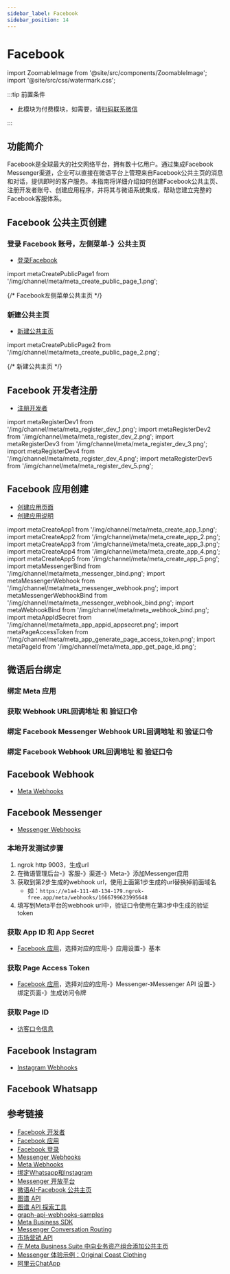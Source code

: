 ```yaml
---
sidebar_label: Facebook
sidebar_position: 14
---
```


# Facebook

import ZoomableImage from '@site/src/components/ZoomableImage';
import '@site/src/css/watermark.css';

:::tip 前置条件

- 此模块为付费模块，如需要，请[扫码联系微信](/img/wechat.png)

:::

## 功能简介

Facebook是全球最大的社交网络平台，拥有数十亿用户。通过集成Facebook Messenger渠道，企业可以直接在微语平台上管理来自Facebook公共主页的消息和对话，提供即时的客户服务。本指南将详细介绍如何创建Facebook公共主页、注册开发者账号、创建应用程序，并将其与微语系统集成，帮助您建立完整的Facebook客服体系。

## Facebook 公共主页创建

### 登录 Facebook 账号，左侧菜单-》公共主页

- [登录Facebook](https://www.facebook.com/)

import metaCreatePublicPage1 from '/img/channel/meta/meta_create_public_page_1.png';

{/* Facebook左侧菜单公共主页 */}
<ZoomableImage src={metaCreatePublicPage1} alt="Facebook左侧菜单公共主页" />

### 新建公共主页

- [新建公共主页](https://www.facebook.com/pages/?category=your_pages&ref=bookmarks)

import metaCreatePublicPage2 from '/img/channel/meta/meta_create_public_page_2.png';

{/* 新建公共主页 */}
<ZoomableImage src={metaCreatePublicPage2} alt="新建公共主页" />

## Facebook 开发者注册

- [注册开发者](https://developers.facebook.com/docs/development/register)

import metaRegisterDev1 from '/img/channel/meta/meta_register_dev_1.png';
import metaRegisterDev2 from '/img/channel/meta/meta_register_dev_2.png';
import metaRegisterDev3 from '/img/channel/meta/meta_register_dev_3.png';
import metaRegisterDev4 from '/img/channel/meta/meta_register_dev_4.png';
import metaRegisterDev5 from '/img/channel/meta/meta_register_dev_5.png';

<ZoomableImage src={metaRegisterDev1} alt="注册开发者步骤1" />
<ZoomableImage src={metaRegisterDev2} alt="注册开发者步骤2" />
<ZoomableImage src={metaRegisterDev3} alt="注册开发者步骤3" />
<ZoomableImage src={metaRegisterDev4} alt="注册开发者步骤4" />
<ZoomableImage src={metaRegisterDev5} alt="注册开发者步骤5" />

## Facebook 应用创建

- [创建应用页面](https://developers.facebook.com/apps/creation/)
- [创建应用说明](https://developers.facebook.com/docs/development/create-an-app)

import metaCreateApp1 from '/img/channel/meta/meta_create_app_1.png';
import metaCreateApp2 from '/img/channel/meta/meta_create_app_2.png';
import metaCreateApp3 from '/img/channel/meta/meta_create_app_3.png';
import metaCreateApp4 from '/img/channel/meta/meta_create_app_4.png';
import metaCreateApp5 from '/img/channel/meta/meta_create_app_5.png';
import metaMessengerBind from '/img/channel/meta/meta_messenger_bind.png';
import metaMessengerWebhook from '/img/channel/meta/meta_messenger_webhook.png';
import metaMessengerWebhookBind from '/img/channel/meta/meta_messenger_webhook_bind.png';
import metaWebhookBind from '/img/channel/meta/meta_webhook_bind.png';
import metaAppIdSecret from '/img/channel/meta/meta_app_appid_appsecret.png';
import metaPageAccessToken from '/img/channel/meta/meta_app_generate_page_access_token.png';
import metaPageId from '/img/channel/meta/meta_app_get_page_id.png';

<ZoomableImage src={metaCreateApp1} alt="创建应用步骤1" />
<ZoomableImage src={metaCreateApp2} alt="创建应用步骤2" />
<ZoomableImage src={metaCreateApp3} alt="创建应用步骤3" />
<ZoomableImage src={metaCreateApp4} alt="创建应用步骤4" />
<ZoomableImage src={metaCreateApp5} alt="创建应用步骤5" />

## 微语后台绑定

### 绑定 Meta 应用

<ZoomableImage src={metaMessengerBind} alt="绑定Meta应用" />

### 获取 Webhook URL回调地址 和 验证口令

<ZoomableImage src={metaMessengerWebhook} alt="获取Webhook URL" />

### 绑定 Facebook Messenger Webhook URL回调地址 和 验证口令

<ZoomableImage src={metaMessengerWebhookBind} alt="绑定Messenger Webhook" />

### 绑定 Facebook Webhook URL回调地址 和 验证口令

<ZoomableImage src={metaWebhookBind} alt="绑定Facebook Webhook" />

## Facebook Webhook

- [Meta Webhooks](https://developers.facebook.com/docs/graph-api/webhooks/)

## Facebook Messenger

- [Messenger Webhooks](https://developers.facebook.com/docs/messenger-platform/webhooks)

### 本地开发测试步骤

1. ngrok http 9003，生成url
2. 在微语管理后台-》客服-》渠道-》Meta-》添加Messenger应用
3. 获取到第2步生成的webhook url，使用上面第1步生成的url替换掉前面域名
   - 如：`https://e1a4-111-48-134-179.ngrok-free.app/meta/webhooks/1666799623995648`
4. 填写到Meta平台的webhook url中，验证口令使用在第3步中生成的验证token

### 获取 App ID 和 App Secret

- [Facebook 应用](https://developers.facebook.com/apps/)，选择对应的应用-》应用设置-》基本

<ZoomableImage src={metaAppIdSecret} alt="获取App ID和App Secret" />

### 获取 Page Access Token

- [Facebook 应用](https://developers.facebook.com/apps/)，选择对应的应用-》Messenger-》Messenger API 设置-》绑定页面-》生成访问令牌

<ZoomableImage src={metaPageAccessToken} alt="生成Page Access Token" />

### 获取 Page ID

- [访客口令信息](https://developers.facebook.com/tools/debug/accesstoken/?access_token=EAAV8HSdkm0cBO2AC47g86fWjhTQyYq1kZBDlNnmsR0bvCa0ywWV6MDtVEwdQGZBxax0tYiKbb2Ue2jHqziJI6lhOdbbIJvuF9YZAhZAtUfDZAoUsD6XxbeC44dgA38EI2OAyl3lujMjE0Ir938dSoWa7Jb9P2BxHTT3wwTVjPleyYBrZBMqogOxDUoqqjYJlJGcdWgaDS2jJubdCywMZBgZD&version=v23.0)

<ZoomableImage src={metaPageId} alt="获取Page ID" />

## Facebook Instagram

- [Instagram Webhooks](https://developers.facebook.com/docs/instagram-platform/webhooks)

## Facebook Whatsapp

## 参考链接

- [Facebook 开发者](https://developers.facebook.com/)
- [Facebook 应用](https://developers.facebook.com/apps/)
- [Facebook 登录](https://developers.facebook.com/docs/facebook-login)
- [Messenger Webhooks](https://developers.facebook.com/docs/messenger-platform/webhooks)
- [Meta Webhooks](https://developers.facebook.com/docs/graph-api/webhooks)
- [绑定Whatsapp和Instagram](https://www.facebook.com/settings/?tab=linked_profiles)
- [Messenger 开放平台](https://developers.facebook.com/docs/messenger-platform/)
- [微语AI-Facebook 公共主页](https://www.facebook.com/profile.php?id=61577041798201)
- [图谱 API](https://developers.facebook.com/docs/graph-api)
- [图谱 API 探索工具](https://developers.facebook.com/tools/explorer)
- [graph-api-webhooks-samples](https://github.com/fbsamples/graph-api-webhooks-samples)
- [Meta Business SDK](https://developers.facebook.com/docs/business-sdk/getting-started)
- [Messenger Conversation Routing](https://www.facebook.com/settings?tab=msgr_conversation_routing)
- [市场营销 API](https://developers.facebook.com/docs/marketing-apis)
- [在 Meta Business Suite 中向业务资产组合添加公共主页](https://www.facebook.com/business/help/720478807965744?id=420299598837059&helpref=faq_content)
- [Messenger 体验示例：Original Coast Clothing](https://developers.facebook.com/docs/messenger-platform/getting-started/sample-experience/)
- [阿里云ChatApp](https://chatapp.console.aliyun.com/Overview)

